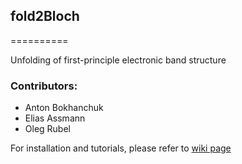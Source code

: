 ## fold2Bloch
==========

Unfolding of first-principle electronic band structure

### Contributors:
* Anton Bokhanchuk
* Elias Assmann
* Oleg Rubel

For installation and tutorials, please refer to [wiki page](https://github.com/rubel75/fold2Bloch/wiki)
